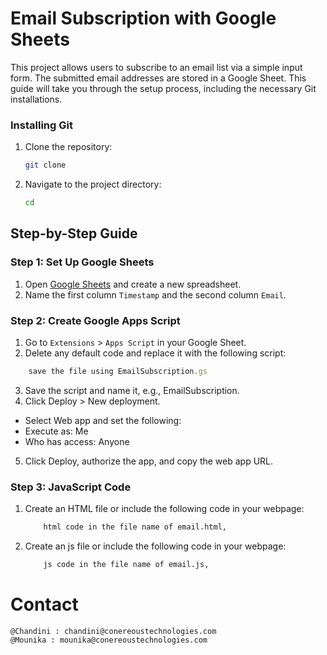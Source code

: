 # Email Subscription with Google Sheets

This project allows users to subscribe to an email list via a simple input form. The submitted email addresses are stored in a Google Sheet. This guide will take you through the setup process, including the necessary Git installations.

### Installing Git

1. Clone the repository:
    ```sh
    git clone 
    ```
2. Navigate to the project directory:
    ```sh
    cd 
    ```

## Step-by-Step Guide

### Step 1: Set Up Google Sheets

1. Open [Google Sheets](https://sheets.google.com) and create a new spreadsheet.
2. Name the first column `Timestamp` and the second column `Email`.

### Step 2: Create Google Apps Script

1. Go to `Extensions` > `Apps Script` in your Google Sheet.
2. Delete any default code and replace it with the following script:

```javascript
    save the file using EmailSubscription.gs 
```

3. Save the script and name it, e.g., EmailSubscription.
4. Click Deploy > New deployment.
- Select Web app and set the following:
- Execute as: Me
- Who has access: Anyone
5. Click Deploy, authorize the app, and copy the web app URL.

### Step 3: JavaScript Code 

1. Create an HTML file or include the following code in your webpage:
    ```sh 
        html code in the file name of email.html, 
   ```
2.  Create an js file or include the following code in your webpage:
    ```sh 
        js code in the file name of email.js, 
    ```
# Contact 
    @Chandini : chandini@conereoustechnologies.com
    @Mounika : mounika@conereoustechnologies.com